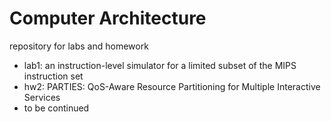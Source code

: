 # Computer Architecture
repository for labs and homework  

- lab1: an instruction-level simulator for a limited subset of the MIPS instruction set  
- hw2: PARTIES: QoS-Aware Resource Partitioning for Multiple Interactive Services
- to be continued